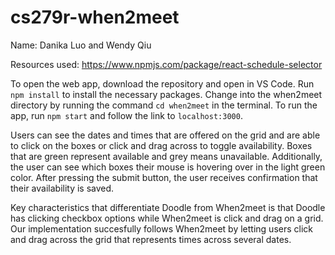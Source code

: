 # cs279r-when2meet

Name: Danika Luo and Wendy Qiu 

Resources used: https://www.npmjs.com/package/react-schedule-selector

To open the web app, download the repository and open in VS Code. Run `npm install` to install the necessary packages. Change into the when2meet directory by running the command `cd when2meet` in the terminal. To run the app, run `npm start` and follow the link to `localhost:3000`.

Users can see the dates and times that are offered on the grid and are able to click on the boxes or click and drag across to toggle availability.  Boxes that are green represent available and grey means unavailable. Additionally, the user can see which boxes their mouse is hovering over in the light green color. After pressing the submit button, the user receives confirmation that their availability is saved.

Key characteristics that differentiate Doodle from When2meet is that Doodle has clicking checkbox options while When2meet is click and drag on a grid. Our implementation succesfully follows When2meet by letting users click and drag across the grid that represents times across several dates.